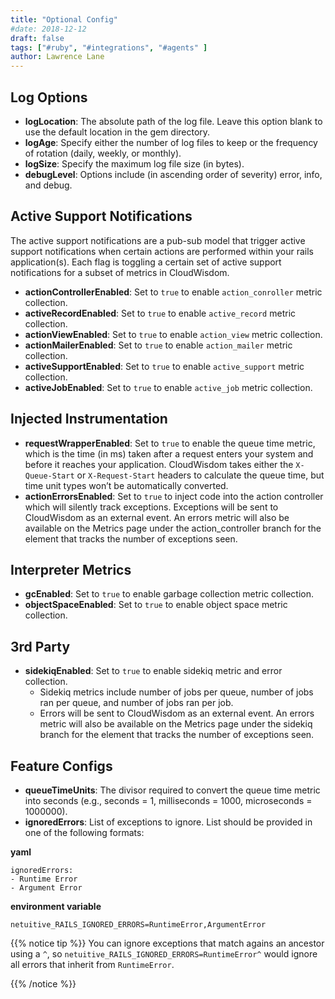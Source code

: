 ```yaml
---
title: "Optional Config"
#date: 2018-12-12
draft: false
tags: ["#ruby", "#integrations", "#agents" ]
author: Lawrence Lane
---
```


## Log Options

- **logLocation**: The absolute path of the log file. Leave this option blank to use the default location in the gem directory.
- **logAge**: Specify either the number of log files to keep or the frequency of rotation (daily, weekly, or monthly).
- **logSize**: Specify the maximum log file size (in bytes).
- **debugLevel**: Options include (in ascending order of severity) error, info, and debug.

## Active Support Notifications

The active support notifications are a pub-sub model that trigger active support notifications when certain actions are performed within your rails application(s). Each flag is toggling a certain set of active support notifications for a subset of metrics in CloudWisdom.

- **actionControllerEnabled**: Set to `true` to enable `action_conroller` metric collection.
- **activeRecordEnabled**: Set to `true` to enable `active_record` metric collection.
- **actionViewEnabled**: Set to `true` to enable `action_view` metric collection.
- **actionMailerEnabled**: Set to `true` to enable `action_mailer` metric collection.
- **activeSupportEnabled**: Set to `true` to enable `active_support` metric collection.
- **activeJobEnabled**: Set to `true` to enable `active_job` metric collection.

## Injected Instrumentation

- **requestWrapperEnabled**: Set to `true` to enable the queue time metric, which is the time (in ms) taken after a request enters your system and before it reaches your application. CloudWisdom takes either the `X-Queue-Start` or `X-Request-Start` headers to calculate the queue time, but time unit types won’t be automatically converted.
- **actionErrorsEnabled**: Set to `true` to inject code into the action controller which will silently track exceptions. Exceptions will be sent to CloudWisdom as an external event. An errors metric will also be available on the Metrics page under the action_controller branch for the element that tracks the number of exceptions seen.

## Interpreter Metrics

- **gcEnabled**: Set to `true` to enable garbage collection metric collection.
- **objectSpaceEnabled**: Set to `true` to enable object space metric collection.

## 3rd Party

- **sidekiqEnabled**: Set to `true` to enable sidekiq metric and error collection.
  - Sidekiq metrics include number of jobs per queue, number of jobs ran per queue, and number of jobs ran per job.
  - Errors will be sent to CloudWisdom as an external event. An errors metric will also be available on the Metrics page under the sidekiq branch for the element that tracks the number of exceptions seen.

## Feature Configs
- **queueTimeUnits**: The divisor required to convert the queue time metric into seconds (e.g., seconds = 1, milliseconds = 1000, microseconds = 1000000).
- **ignoredErrors**: List of exceptions to ignore. List should be provided in one of the following formats:

**yaml**

```
ignoredErrors:
- Runtime Error
- Argument Error
```

**environment variable**

```
netuitive_RAILS_IGNORED_ERRORS=RuntimeError,ArgumentError
```

{{% notice tip %}}
You can ignore exceptions that match agains an ancestor using a `^`, so `netuitive_RAILS_IGNORED_ERRORS=RuntimeError^` would ignore all errors that inherit from `RuntimeError`.

{{% /notice %}}
